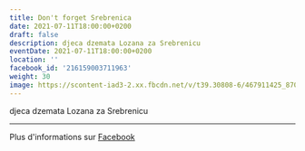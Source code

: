 ```yaml
---
title: Don't forget Srebrenica
date: 2021-07-11T18:00:00+0200
draft: false
description: djeca dzemata Lozana za Srebrenicu
eventDate: 2021-07-11T18:00:00+0200
location: ''
facebook_id: '216159003711963'
weight: 30
image: https://scontent-iad3-2.xx.fbcdn.net/v/t39.30808-6/467911425_8702124949883247_8451066247417132989_n.jpg?_nc_cat=103&ccb=1-7&_nc_sid=9e60e4&_nc_ohc=LVCiNrOFj8sQ7kNvwGIYO-i&_nc_oc=Adm8D_9W4mbS9r3o-7iG2aRkoAyrbqfsMiKvv6UYVXkfwUyiVuUE09C-nu0bRyHb4S0&_nc_zt=23&_nc_ht=scontent-iad3-2.xx&edm=ABTKTjYEAAAA&_nc_gid=8JEz0c1ozwlgxetBmzMypQ&oh=00_AfaDtjT6X-ri3PU_ynt61gl0GWcrgiP6AjIIkYzopFsakg&oe=68D7C319
---
```


djeca dzemata Lozana za Srebrenicu

---

Plus d'informations sur [Facebook](https://facebook.com/events/216159003711963)
